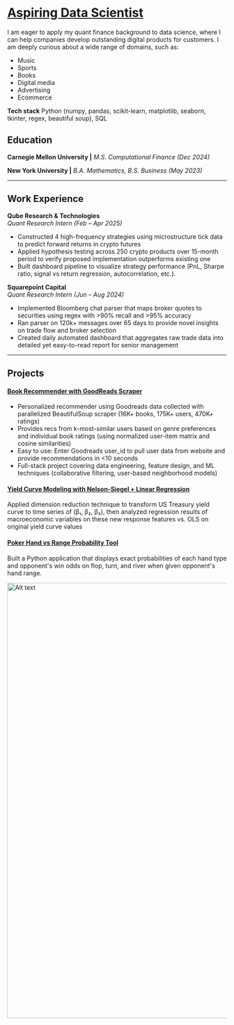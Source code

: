 # [Aspiring Data Scientist](https://www.linkedin.com/in/jren19/)

I am eager to apply my quant finance background to data science, where I can help companies develop outstanding digital products for customers. I am deeply curious about a wide range of domains, such as:
- Music
- Sports
- Books
- Digital media
- Advertising
- Ecommerce

**Tech stack**
Python (numpy, pandas, scikit-learn, matplotlib, seaborn, tkinter, regex, beautiful soup), SQL

## Education
**Carnegie Mellon University \|** *M.S. Computational Finance (Dec 2024)* 

**New York University \|** *B.A. Mathematics, B.S. Business (May 2023)*

---

## Work Experience

**Qube Research & Technologies**  
*Quant Research Intern (Feb – Apr 2025)*

- Constructed 4 high-frequency strategies using microstructure tick data to predict forward returns in crypto futures
- Applied hypothesis testing across 250 crypto products over 15-month period to verify proposed implementation outperforms existing one  
- Built dashboard pipeline to visualize strategy performance (PnL, Sharpe ratio, signal vs return regression, autocorrelation, etc.).

**Squarepoint Capital**  
*Quant Research Intern (Jun – Aug 2024)*
 
- Implemented Bloomberg chat parser that maps broker quotes to securities using regex with >90% recall and >95% accuracy 
- Ran parser on 120k+ messages over 65 days to provide novel insights on trade flow and broker selection
- Created daily automated dashboard that aggregates raw trade data into detailed yet easy-to-read report for senior management

---

## Projects

#### [Book Recommender with GoodReads Scraper](https://github.com/ren-jamie11/book_recommender/tree/main)

- Personalized recommender using Goodreads data collected with parallelized BeautifulSoup scraper (16K+ books, 175K+ users, 470K+ ratings) 
- Provides recs from k-most-similar users based on genre preferences and individual book ratings (using normalized user-item matrix and cosine similarities)
- Easy to use: Enter Goodreads user_id to pull user data from website and provide recommendations in <10 seconds
- Full-stack project covering data engineering, feature design, and ML techniques (collaborative filtering, user-based neighborhood models)


#### [Yield Curve Modeling with Nelson-Siegel + Linear Regression](https://github.com/ren-jamie11/nelson_siegel)

Applied dimension reduction technique to transform US Treasury yield curve to time series of (β₁, β₂, β₃), then analyzed regression results of macroeconomic variables on these new response features vs. OLS on original yield curve values 

#### [Poker Hand vs Range Probability Tool](https://github.com/ren-jamie11/poker_gui)

Built a Python application that displays exact probabilities of each hand type and opponent's win odds on flop, turn, and river when given opponent's hand range.

<img src="https://ren-jamie11.github.io/portfolio/assets/img/gui2.png" alt="Alt text" width="1000">


